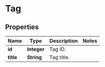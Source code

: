 
# Tag

## Properties
Name | Type | Description | Notes
------------ | ------------- | ------------- | -------------
**id** | **Integer** | Tag ID. | 
**title** | **String** | Tag title. | 



